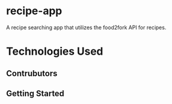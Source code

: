 # recipe-app 
A recipe searching app that utilizes the food2fork API for recipes.

# Technologies Used

## Contrubutors

## Getting Started